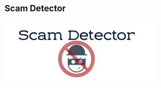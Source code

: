 # Scam Detector

<img src="Scam-Detector/Scam-Detector/Assets.xcassets/scam-Detector-logo2.imageset/logo2-removebg-preview.png">
